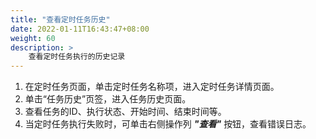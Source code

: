 ```yaml
---
title: "查看定时任务历史"
date: 2022-01-11T16:43:47+08:00
weight: 60
description: >
    查看定时任务执行的历史记录
---
```


1. 在定时任务页面，单击定时任务名称项，进入定时任务详情页面。
2. 单击“任务历史”页签，进入任务历史页面。
3. 查看任务的ID、执行状态、开始时间、结束时间等。
4. 当定时任务执行失败时，可单击右侧操作列 **_"查看"_** 按钮，查看错误日志。